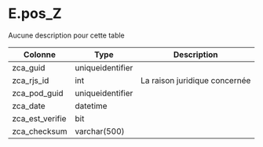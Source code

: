 # E.pos_Z

Aucune description pour cette table

Colonne|Type|Description
---|---|---
zca_guid|uniqueidentifier|
zca_rjs_id|int|La raison juridique concernée 
zca_pod_guid|uniqueidentifier|
zca_date|datetime|
zca_est_verifie|bit|
zca_checksum|varchar(500)|
